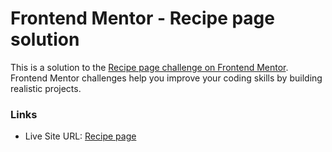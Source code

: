 # Frontend Mentor - Recipe page solution

This is a solution to the [Recipe page challenge on Frontend Mentor](https://www.frontendmentor.io/challenges/recipe-page-KiTsR8QQKm). Frontend Mentor challenges help you improve your coding skills by building realistic projects.

### Links

- Live Site URL: [Recipe page](https://github.com/better-ethan/frontend-mentor-recipe-page/)
